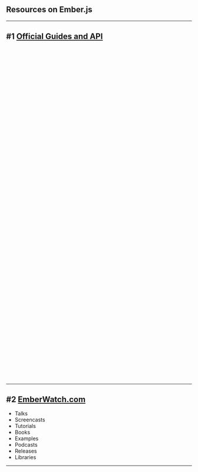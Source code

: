 ## Resources on Ember.js

---

## #1 [Official Guides and API](http://emberjs.com/guides/)

<iframe data-src="http://emberjs.com/guides/" frameborder="0" height="900" width="960"></iframe>

---

## #2 [EmberWatch.com](http://emberwatch.com)

- Talks
- Screencasts
- Tutorials
- Books
- Examples
- Podcasts
- Releases
- Libraries

---

<iframe data-src="http://emberwatch.com/" frameborder="0" height="700" width="960"></iframe>
